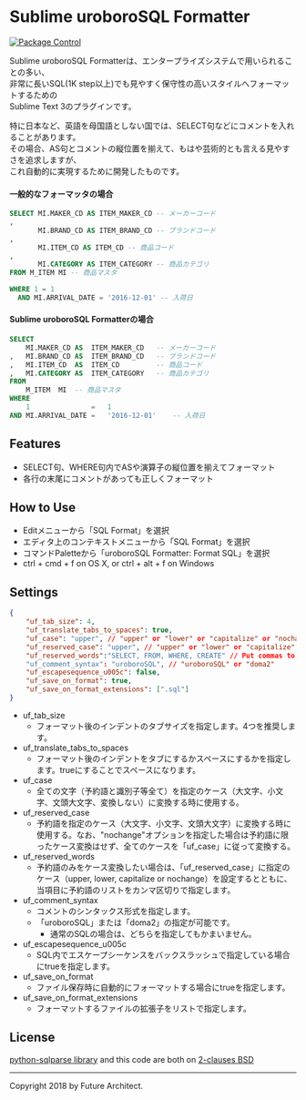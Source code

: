 Sublime uroboroSQL Formatter
====================

[![Package Control](https://img.shields.io/packagecontrol/dt/uroboroSQL%20Formatter.svg)](https://packagecontrol.io/packages/uroboroSQL%20Formatter)

Sublime uroboroSQL Formatterは、エンタープライズシステムで用いられることの多い、  
非常に長いSQL(1K step以上)でも見やすく保守性の高いスタイルへフォーマットするための  
Sublime Text 3のプラグインです。

特に日本など、英語を母国語としない国では、SELECT句などにコメントを入れることがあります。  
その場合、AS句とコメントの縦位置を揃えて、もはや芸術的とも言える見やすさを追求しますが、  
これ自動的に実現するために開発したものです。

#### 一般的なフォーマッタの場合

```sql
SELECT MI.MAKER_CD AS ITEM_MAKER_CD -- メーカーコード
,
       MI.BRAND_CD AS ITEM_BRAND_CD -- ブランドコード
,
       MI.ITEM_CD AS ITEM_CD -- 商品コード
,
       MI.CATEGORY AS ITEM_CATEGORY -- 商品カテゴリ
FROM M_ITEM MI -- 商品マスタ

WHERE 1 = 1
  AND MI.ARRIVAL_DATE = '2016-12-01' -- 入荷日
```

#### Sublime uroboroSQL Formatterの場合

```sql
SELECT
    MI.MAKER_CD AS  ITEM_MAKER_CD   -- メーカーコード
,   MI.BRAND_CD AS  ITEM_BRAND_CD   -- ブランドコード
,   MI.ITEM_CD  AS  ITEM_CD         -- 商品コード
,   MI.CATEGORY AS  ITEM_CATEGORY   -- 商品カテゴリ
FROM
    M_ITEM  MI  -- 商品マスタ
WHERE
    1               =   1
AND MI.ARRIVAL_DATE =   '2016-12-01'    -- 入荷日

```

Features
--------

-	SELECT句、WHERE句内でASや演算子の縦位置を揃えてフォーマット
-	各行の末尾にコメントがあっても正しくフォーマット

How to Use
----------

-	Editメニューから「SQL Format」を選択
-	エディタ上のコンテキストメニューから「SQL Format」を選択
-	コマンドPaletteから「uroboroSQL Formatter: Format SQL」を選択
-	ctrl + cmd + f on OS X, or ctrl + alt + f on Windows

Settings
--------

```json
{
    "uf_tab_size": 4,
    "uf_translate_tabs_to_spaces": true,
    "uf_case": "upper", // "upper" or "lower" or "capitalize" or "nochange"
    "uf_reserved_case": "upper", // "upper" or "lower" or "capitalize" or "nochange"
    "uf_reserved_words":"SELECT, FROM, WHERE, CREATE" // Put commas to separate reserved words
    "uf_comment_syntax": "uroboroSQL", // "uroboroSQL" or "doma2"
    "uf_escapesequence_u005c": false,
    "uf_save_on_format": true,
    "uf_save_on_format_extensions": [".sql"]
}
```

-	uf_tab_size
	-	フォーマット後のインデントのタブサイズを指定します。4つを推奨します。
-	uf_translate_tabs_to_spaces
	-	フォーマット後のインデントをタブにするかスペースにするかを指定します。trueにすることでスペースになります。
-	uf_case
	-	全ての文字（予約語と識別子等全て）を指定のケース（大文字、小文字、文頭大文字、変換しない）に変換する時に使用する。
-	uf_reserved_case
	-	予約語を指定のケース（大文字、小文字、文頭大文字）に変換する時に使用する。なお、"nochange"オプションを指定した場合は予約語に限ったケース変換はせず、全てのケースを「uf_case」に従って変換する。
-	uf_reserved_words
	-	予約語のみをケース変換したい場合は、「uf_reserved_case」に指定のケース（upper, lower, capitalize or nochange）を設定するとともに、当項目に予約語のリストをカンマ区切りで指定します。
-	uf_comment_syntax
	-	コメントのシンタックス形式を指定します。
	-	「uroboroSQL」または「doma2」の指定が可能です。
		-	通常のSQLの場合は、どちらを指定してもかまいません。
-	uf_escapesequence_u005c
	-	SQL内でエスケープシーケンスをバックスラッシュで指定している場合にtrueを指定します。
-	uf_save_on_format
	-	ファイル保存時に自動的にフォーマットする場合にtrueを指定します。
-	uf_save_on_format_extensions
	-	フォーマットするファイルの拡張子をリストで指定します。


License
-------

[python-sqlparse library](https://github.com/andialbrecht/sqlparse) and this code are both on [2-clauses BSD](http://www.opensource.org/licenses/bsd-license.php)

---

Copyright 2018 by Future Architect.
